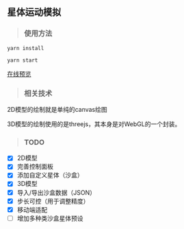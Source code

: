 ## 星体运动模拟

>### 使用方法

`yarn install`

`yarn start`

[在线预览](https://public.zkytech.top/stars/index.html)

>### 相关技术
2D模型的绘制就是单纯的canvas绘图

3D模型的绘制使用的是threejs，其本身是对WebGL的一个封装。

>### TODO
- [X] 2D模型
- [X] 完善控制面板
- [X] 添加自定义星体（沙盒）
- [X] 3D模型
- [X] 导入/导出沙盒数据（JSON）
- [X] 步长可控（用于调整精度）
- [X] 移动端适配
- [ ] 增加多种类沙盒星体预设